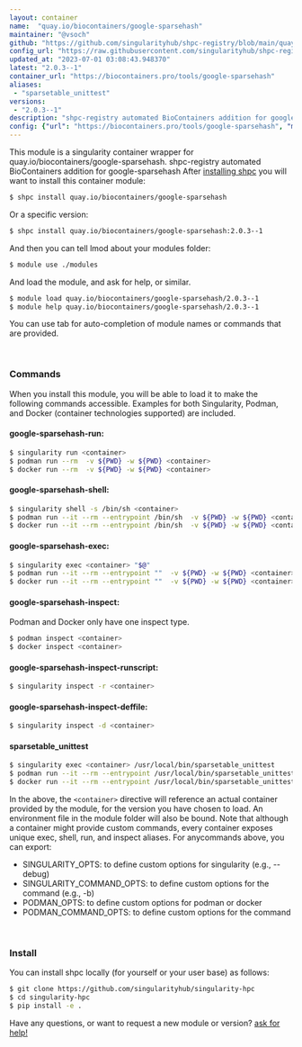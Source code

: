 ```yaml
---
layout: container
name:  "quay.io/biocontainers/google-sparsehash"
maintainer: "@vsoch"
github: "https://github.com/singularityhub/shpc-registry/blob/main/quay.io/biocontainers/google-sparsehash/container.yaml"
config_url: "https://raw.githubusercontent.com/singularityhub/shpc-registry/main/quay.io/biocontainers/google-sparsehash/container.yaml"
updated_at: "2023-07-01 03:08:43.948370"
latest: "2.0.3--1"
container_url: "https://biocontainers.pro/tools/google-sparsehash"
aliases:
 - "sparsetable_unittest"
versions:
 - "2.0.3--1"
description: "shpc-registry automated BioContainers addition for google-sparsehash"
config: {"url": "https://biocontainers.pro/tools/google-sparsehash", "maintainer": "@vsoch", "description": "shpc-registry automated BioContainers addition for google-sparsehash", "latest": {"2.0.3--1": "sha256:b5eabd7ede74ceaebe0395d65a9794f4b95ce2db835f75b199bb1d6b37e3b363"}, "tags": {"2.0.3--1": "sha256:b5eabd7ede74ceaebe0395d65a9794f4b95ce2db835f75b199bb1d6b37e3b363"}, "docker": "quay.io/biocontainers/google-sparsehash", "aliases": {"sparsetable_unittest": "/usr/local/bin/sparsetable_unittest"}}
---
```


This module is a singularity container wrapper for quay.io/biocontainers/google-sparsehash.
shpc-registry automated BioContainers addition for google-sparsehash
After [installing shpc](#install) you will want to install this container module:


```bash
$ shpc install quay.io/biocontainers/google-sparsehash
```

Or a specific version:

```bash
$ shpc install quay.io/biocontainers/google-sparsehash:2.0.3--1
```

And then you can tell lmod about your modules folder:

```bash
$ module use ./modules
```

And load the module, and ask for help, or similar.

```bash
$ module load quay.io/biocontainers/google-sparsehash/2.0.3--1
$ module help quay.io/biocontainers/google-sparsehash/2.0.3--1
```

You can use tab for auto-completion of module names or commands that are provided.

<br>

### Commands

When you install this module, you will be able to load it to make the following commands accessible.
Examples for both Singularity, Podman, and Docker (container technologies supported) are included.

#### google-sparsehash-run:

```bash
$ singularity run <container>
$ podman run --rm  -v ${PWD} -w ${PWD} <container>
$ docker run --rm  -v ${PWD} -w ${PWD} <container>
```

#### google-sparsehash-shell:

```bash
$ singularity shell -s /bin/sh <container>
$ podman run --it --rm --entrypoint /bin/sh  -v ${PWD} -w ${PWD} <container>
$ docker run --it --rm --entrypoint /bin/sh  -v ${PWD} -w ${PWD} <container>
```

#### google-sparsehash-exec:

```bash
$ singularity exec <container> "$@"
$ podman run --it --rm --entrypoint ""  -v ${PWD} -w ${PWD} <container> "$@"
$ docker run --it --rm --entrypoint ""  -v ${PWD} -w ${PWD} <container> "$@"
```

#### google-sparsehash-inspect:

Podman and Docker only have one inspect type.

```bash
$ podman inspect <container>
$ docker inspect <container>
```

#### google-sparsehash-inspect-runscript:

```bash
$ singularity inspect -r <container>
```

#### google-sparsehash-inspect-deffile:

```bash
$ singularity inspect -d <container>
```


#### sparsetable_unittest

```bash
$ singularity exec <container> /usr/local/bin/sparsetable_unittest
$ podman run --it --rm --entrypoint /usr/local/bin/sparsetable_unittest   -v ${PWD} -w ${PWD} <container> -c " $@"
$ docker run --it --rm --entrypoint /usr/local/bin/sparsetable_unittest   -v ${PWD} -w ${PWD} <container> -c " $@"
```



In the above, the `<container>` directive will reference an actual container provided
by the module, for the version you have chosen to load. An environment file in the
module folder will also be bound. Note that although a container
might provide custom commands, every container exposes unique exec, shell, run, and
inspect aliases. For anycommands above, you can export:

 - SINGULARITY_OPTS: to define custom options for singularity (e.g., --debug)
 - SINGULARITY_COMMAND_OPTS: to define custom options for the command (e.g., -b)
 - PODMAN_OPTS: to define custom options for podman or docker
 - PODMAN_COMMAND_OPTS: to define custom options for the command

<br>

### Install

You can install shpc locally (for yourself or your user base) as follows:

```bash
$ git clone https://github.com/singularityhub/singularity-hpc
$ cd singularity-hpc
$ pip install -e .
```

Have any questions, or want to request a new module or version? [ask for help!](https://github.com/singularityhub/singularity-hpc/issues)